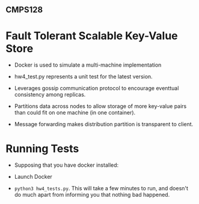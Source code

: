 ## CMPS128
# Fault Tolerant Scalable Key-Value Store

  - Docker is used to simulate a multi-machine implementation
  
  - hw4_test.py represents a unit test for the latest version.
  
  - Leverages gossip communication protocol to encourage eventtual consistency among replicas.
  
  - Partitions data across nodes to allow storage of more key-value pairs than could fit on one machine (in one container).
  
  - Message forwarding makes distribution partition is transparent to client.
  
  
# Running Tests

  - Supposing that you have docker installed:
  
  - Launch Docker
  
  - `python3 hw4_tests.py`. This will take a few minutes to run, and doesn't do much apart from informing you that nothing bad happened.
